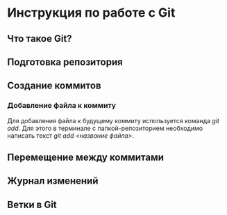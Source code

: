 # Инструкция по работе с Git

## Что такое Git?

## Подготовка репозитория

## Создание коммитов
### Добавление файла к коммиту
Для добавления файла к будущему коммиту используется команда *git add*. Для этого в терминале с папкой-репозиторием необходимо написать текст *git add <название файла>*.

## Перемещение между коммитами

## Журнал изменений

## Ветки в Git